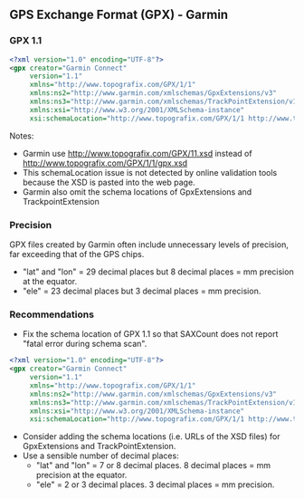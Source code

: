 ## GPS Exchange Format (GPX) - Garmin

### GPX 1.1

```xml
<?xml version="1.0" encoding="UTF-8"?>
<gpx creator="Garmin Connect"
     version="1.1"
     xmlns="http://www.topografix.com/GPX/1/1"
     xmlns:ns2="http://www.garmin.com/xmlschemas/GpxExtensions/v3"
     xmlns:ns3="http://www.garmin.com/xmlschemas/TrackPointExtension/v1"
     xmlns:xsi="http://www.w3.org/2001/XMLSchema-instance"
     xsi:schemaLocation="http://www.topografix.com/GPX/1/1 http://www.topografix.com/GPX/11.xsd">
```

Notes:

- Garmin use http://www.topografix.com/GPX/11.xsd  instead of http://www.topografix.com/GPX/1/1/gpx.xsd 
- This schemaLocation issue is not detected by online validation tools because the XSD is pasted into the web page.
- Garmin also omit the schema locations of GpxExtensions and TrackpointExtension



### Precision

GPX files created by Garmin often include unnecessary levels of precision, far exceeding that of the GPS chips.

- "lat" and "lon" = 29 decimal places but 8 decimal places = mm precision at the equator.
- "ele" = 23 decimal places but 3 decimal places = mm precision.



### Recommendations

- Fix the schema location of GPX 1.1 so that SAXCount does not report "fatal error during schema scan".

```xml
<?xml version="1.0" encoding="UTF-8"?>
<gpx creator="Garmin Connect"
     version="1.1"
     xmlns="http://www.topografix.com/GPX/1/1"
     xmlns:ns2="http://www.garmin.com/xmlschemas/GpxExtensions/v3"
     xmlns:ns3="http://www.garmin.com/xmlschemas/TrackPointExtension/v1"
     xmlns:xsi="http://www.w3.org/2001/XMLSchema-instance"
     xsi:schemaLocation="http://www.topografix.com/GPX/1/1 http://www.topografix.com/GPX/1/1/gpx.xsd">
```

- Consider adding the schema locations (i.e. URLs of the XSD files) for GpxExtensions and TrackPointExtension.
- Use a sensible number of decimal places:
  - "lat" and "lon" = 7 or 8 decimal places. 8 decimal places = mm precision at the equator.
  - "ele" = 2 or 3 decimal places. 3 decimal places = mm precision.